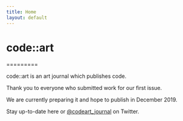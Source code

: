 ```yaml
---
title: Home
layout: default
---
```


<span class="has-text-primary">code</span>::<span class="has-text-info">art</span>
==========
<p>=========</p>
<p></p>

<span class="has-text-primary">code</span>::<span class="has-text-info">art</span> is an <span class="has-text-info">art</span> journal which publishes <span class="has-text-primary">code</span>.
<p></p>
Thank you to everyone who submitted work for our first issue.

We are currently preparing it and hope to publish in December 2019.

Stay up-to-date here or [@codeart_journal](https://twitter.com/codeart_journal) on Twitter.
